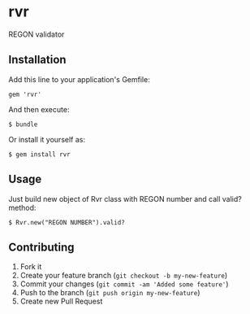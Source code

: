 # rvr

REGON validator

## Installation

Add this line to your application's Gemfile:

    gem 'rvr'

And then execute:

    $ bundle

Or install it yourself as:

    $ gem install rvr

## Usage

Just build new object of Rvr class with REGON number and call valid? method:

	$ Rvr.new("REGON NUMBER").valid?

## Contributing

1. Fork it
2. Create your feature branch (`git checkout -b my-new-feature`)
3. Commit your changes (`git commit -am 'Added some feature'`)
4. Push to the branch (`git push origin my-new-feature`)
5. Create new Pull Request
